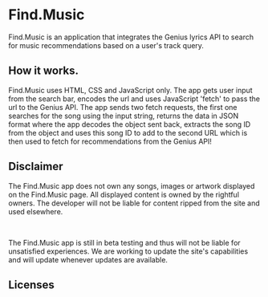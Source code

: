 <h1>Find.Music</h1>
<p>Find.Music is an application that integrates the Genius lyrics API to search for music recommendations based on a user's track query.</p>
<h2>How it works.</h2>
<p>Find.Music uses HTML, CSS and JavaScript only. The app gets user input from the search bar, encodes the url and uses JavaScript 'fetch' to pass the url to the Genius API. The app sends two fetch requests, the first one searches for the song using the input string, returns the data in JSON format where the app decodes the object sent back, extracts the song ID from the object and uses this song ID to add to the second URL which is then used to fetch for recommendations from the Genius API!</p>

<h2>Disclaimer</h2>
<p>The Find.Music app does not own any songs, images or artwork displayed on the Find.Music page. All displayed content is owned by the rightful owners. The developer will not be liable for content ripped from the site and used elsewhere.</p><br>
<p>The Find.Music app is still in beta testing and thus will not be liable for unsatisfied experiences. We are working to update the site's capabilities and will update whenever updates are available.</p>

<h2>Licenses</h2>
<p></p>